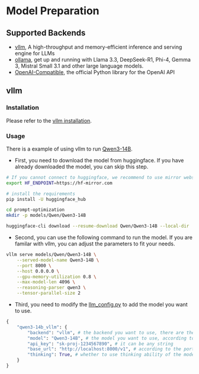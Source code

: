 # Model Preparation

## Supported Backends
- [vllm](https://docs.vllm.ai/en/latest/getting_started/quickstart.html), A high-throughput and memory-efficient inference and serving engine for LLMs
- [ollama](https://ollama.com/), get up and running with Llama 3.3, DeepSeek-R1, Phi-4, Gemma 3, Mistral Small 3.1 and other large language models.
- [OpenAI-Compatible](https://github.com/openai/openai-python), the official Python library for the OpenAI API

## vllm
### Installation
Please refer to the [vllm installation](https://docs.vllm.ai/en/latest/getting_started/installation/index.html).
### Usage
There is a example of using vllm to run [Qwen3-14B](https://huggingface.co/Qwen/Qwen3-14B).  
- First, you need to download the model from huggingface. If you have already downloaded the model, you can skip this step.
```bash
# If you cannot connect to huggingface, we recommend to use mirror website https://hf-mirror.com/
export HF_ENDPOINT=https://hf-mirror.com

# install the requirements
pip install -U huggingface_hub

cd prompt-optimization
mkdir -p models/Qwen/Qwen3-14B

huggingface-cli download --resume-download Qwen/Qwen3-14B --local-dir ./models/Qwen/Qwen3-14B
```
- Second, you can use the following command to run the model. If you are familar with vllm, you can adjust the parameters to fit your needs.
```bash
vllm serve models/Qwen/Qwen3-14B \
    --served-model-name Qwen3-14B \
    --port 8000 \
    --host 0.0.0.0 \
    --gpu-memory-utilization 0.8 \
    --max-model-len 4096 \
    --reasoning-parser qwen3 \
    --tensor-parallel-size 2
```
- Third, you need to modify the [llm_config.py](../src/config/llm_config.py) to add the model you want to use.
```python
{
    "qwen3-14b_vllm": {
        "backend": "vllm", # the backend you want to use, there are there choices: vllm, ollama, openai
        "model": "Qwen3-14B", # the model you want to use, according to the served-model-name parameter in the vllm command
        "api_key": "sk-proj-1234567890", # it can be any string
        "base_url": "http://localhost:8000/v1", # according to the port parameter in the vllm command
        "thinking": True, # whether to use thinking ability of the model, not all models support this
    }
}
```